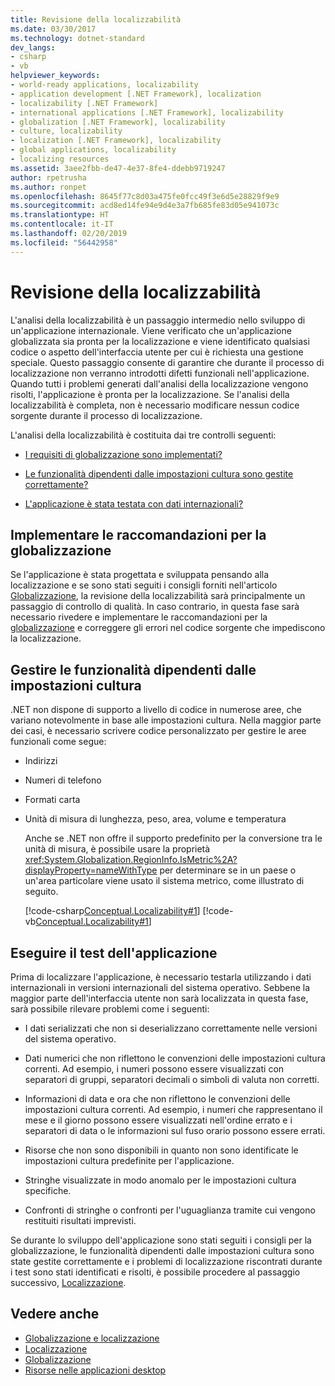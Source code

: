```yaml
---
title: Revisione della localizzabilità
ms.date: 03/30/2017
ms.technology: dotnet-standard
dev_langs:
- csharp
- vb
helpviewer_keywords:
- world-ready applications, localizability
- application development [.NET Framework], localization
- localizability [.NET Framework]
- international applications [.NET Framework], localizability
- globalization [.NET Framework], localizability
- culture, localizability
- localization [.NET Framework], localizability
- global applications, localizability
- localizing resources
ms.assetid: 3aee2fbb-de47-4e37-8fe4-ddebb9719247
author: rpetrusha
ms.author: ronpet
ms.openlocfilehash: 8645f77c8d03a475fe0fcc49f3e6d5e28829f9e9
ms.sourcegitcommit: acd8ed14fe94e9d4e3a7fb685fe83d05e941073c
ms.translationtype: HT
ms.contentlocale: it-IT
ms.lasthandoff: 02/20/2019
ms.locfileid: "56442958"
---
```

# <a name="localizability-review"></a>Revisione della localizzabilità

L'analisi della localizzabilità è un passaggio intermedio nello sviluppo di un'applicazione internazionale. Viene verificato che un'applicazione globalizzata sia pronta per la localizzazione e viene identificato qualsiasi codice o aspetto dell'interfaccia utente per cui è richiesta una gestione speciale. Questo passaggio consente di garantire che durante il processo di localizzazione non verranno introdotti difetti funzionali nell'applicazione. Quando tutti i problemi generati dall'analisi della localizzazione vengono risolti, l'applicazione è pronta per la localizzazione. Se l'analisi della localizzabilità è completa, non è necessario modificare nessun codice sorgente durante il processo di localizzazione.

L'analisi della localizzabilità è costituita dai tre controlli seguenti:

- [I requisiti di globalizzazione sono implementati?](#global)

- [Le funzionalità dipendenti dalle impostazioni cultura sono gestite correttamente?](#culture)

- [L'applicazione è stata testata con dati internazionali?](#test)

<a name="global"></a>
## <a name="implement-globalization-recommendations"></a>Implementare le raccomandazioni per la globalizzazione

Se l'applicazione è stata progettata e sviluppata pensando alla localizzazione e se sono stati seguiti i consigli forniti nell'articolo [Globalizzazione](../../../docs/standard/globalization-localization/globalization.md), la revisione della localizzabilità sarà principalmente un passaggio di controllo di qualità. In caso contrario, in questa fase sarà necessario rivedere e implementare le raccomandazioni per la [globalizzazione](../../../docs/standard/globalization-localization/globalization.md) e correggere gli errori nel codice sorgente che impediscono la localizzazione.

<a name="culture"></a>
## <a name="handle-culture-sensitive-features"></a>Gestire le funzionalità dipendenti dalle impostazioni cultura

.NET non dispone di supporto a livello di codice in numerose aree, che variano notevolmente in base alle impostazioni cultura. Nella maggior parte dei casi, è necessario scrivere codice personalizzato per gestire le aree funzionali come segue:

- Indirizzi

- Numeri di telefono

- Formati carta

- Unità di misura di lunghezza, peso, area, volume e temperatura

   Anche se .NET non offre il supporto predefinito per la conversione tra le unità di misura, è possibile usare la proprietà <xref:System.Globalization.RegionInfo.IsMetric%2A?displayProperty=nameWithType> per determinare se in un paese o un'area particolare viene usato il sistema metrico, come illustrato di seguito.

   [!code-csharp[Conceptual.Localizability#1](../../../samples/snippets/csharp/VS_Snippets_CLR/conceptual.localizability/cs/ismetric1.cs#1)]
   [!code-vb[Conceptual.Localizability#1](../../../samples/snippets/visualbasic/VS_Snippets_CLR/conceptual.localizability/vb/ismetric1.vb#1)]

<a name="test"></a>
## <a name="test-your-application"></a>Eseguire il test dell'applicazione

Prima di localizzare l'applicazione, è necessario testarla utilizzando i dati internazionali in versioni internazionali del sistema operativo. Sebbene la maggior parte dell'interfaccia utente non sarà localizzata in questa fase, sarà possibile rilevare problemi come i seguenti:

- I dati serializzati che non si deserializzano correttamente nelle versioni del sistema operativo.

- Dati numerici che non riflettono le convenzioni delle impostazioni cultura correnti. Ad esempio, i numeri possono essere visualizzati con separatori di gruppi, separatori decimali o simboli di valuta non corretti.

- Informazioni di data e ora che non riflettono le convenzioni delle impostazioni cultura correnti. Ad esempio, i numeri che rappresentano il mese e il giorno possono essere visualizzati nell'ordine errato e i separatori di data o le informazioni sul fuso orario possono essere errati.

- Risorse che non sono disponibili in quanto non sono identificate le impostazioni cultura predefinite per l'applicazione.

- Stringhe visualizzate in modo anomalo per le impostazioni cultura specifiche.

- Confronti di stringhe o confronti per l'uguaglianza tramite cui vengono restituiti risultati imprevisti.

Se durante lo sviluppo dell'applicazione sono stati seguiti i consigli per la globalizzazione, le funzionalità dipendenti dalle impostazioni cultura sono state gestite correttamente e i problemi di localizzazione riscontrati durante i test sono stati identificati e risolti, è possibile procedere al passaggio successivo, [Localizzazione](../../../docs/standard/globalization-localization/localization.md).

## <a name="see-also"></a>Vedere anche

- [Globalizzazione e localizzazione](../../../docs/standard/globalization-localization/index.md)
- [Localizzazione](../../../docs/standard/globalization-localization/localization.md)
- [Globalizzazione](../../../docs/standard/globalization-localization/globalization.md)
- [Risorse nelle applicazioni desktop](../../../docs/framework/resources/index.md)
